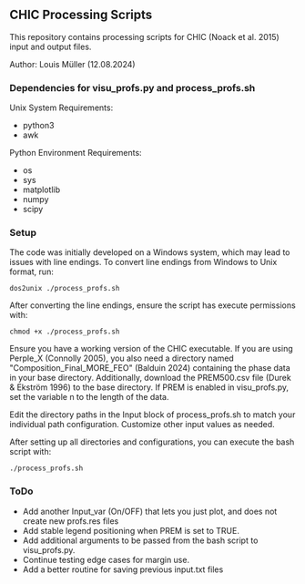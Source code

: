 ## CHIC Processing Scripts
This repository contains processing scripts for CHIC (Noack et al. 2015) input and output files.

Author: Louis Müller (12.08.2024)

### Dependencies for visu_profs.py and process_profs.sh
Unix System Requirements:
- python3
- awk

Python Environment Requirements:
- os
- sys
- matplotlib
- numpy
- scipy

### Setup
The code was initially developed on a Windows system, which may lead to issues with line endings. To convert line endings from Windows to Unix format, run:
```
dos2unix ./process_profs.sh
```

After converting the line endings, ensure the script has execute permissions with:
```
chmod +x ./process_profs.sh
```

Ensure you have a working version of the CHIC executable. If you are using Perple_X (Connolly 2005), you also need a directory named "Composition_Final_MORE_FEO" (Balduin 2024) containing the phase data in your base directory.
Additionally, download the PREM500.csv file (Durek & Ekström 1996) to the base directory. If PREM is enabled in visu_profs.py, set the variable n to the length of the data.

Edit the directory paths in the Input block of process_profs.sh to match your individual path configuration. 
Customize other input values as needed.

After setting up all directories and configurations, you can execute the bash script with:
```
./process_profs.sh
```

### ToDo
- Add another Input_var (On/OFF) that lets you just plot, and does not create new profs.res files
- Add stable legend positioning when PREM is set to TRUE.
- Add additional arguments to be passed from the bash script to visu_profs.py.
- Continue testing edge cases for margin use.
- Add a better routine for saving previous input.txt files 
